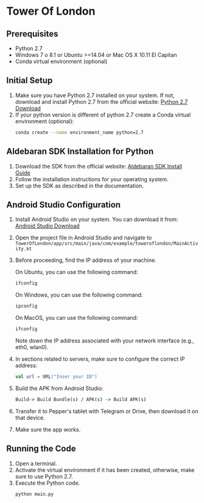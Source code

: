 # Tower Of London

## Prerequisites
- Python 2.7
- Windows 7 o 8.1 or Ubuntu >=14.04 or Mac OS X 10.11 El Capitan
- Conda virtual environment (optional)

## Initial Setup
1. Make sure you have Python 2.7 installed on your system. If not, download and install Python 2.7 from the official website: [Python 2.7 Download](https://www.python.org/downloads/release/python-279/)
2. If your python version is different of python 2.7 create a Conda virtual environment (optional):
    ```bash
    conda create --name environment_name python=2.7
    ```

## Aldebaran SDK Installation for Python

1. Download the SDK from the official website: [Aldebaran SDK Install Guide](http://doc.aldebaran.com/2-5/dev/python/install_guide.html)
2. Follow the installation instructions for your operating system.
3. Set up the SDK as described in the documentation.

## Android Studio Configuration

1. Install Android Studio on your system. You can download it from: [Android Studio Download](https://developer.android.com/studio?hl=it)
2. Open the project file in Android Studio and navigate to `TowerOfLondon/app/src/main/java/com/example/toweroflondon/MainActivity.kt`
3. Before proceeding, find the IP address of your machine. 

    On Ubuntu, you can use the following command:
    ```bash
    ifconfig
    ```

    On Windows, you can use the following command:
    ```cmd
    ipconfig
    ```

    On MacOS, you can use the following command:
    ```bash
    ifconfig
    ```
    Note down the IP address associated with your network interface (e.g., eth0, wlan0).


4. In sections related to servers, make sure to configure the correct IP address:
    ```kotlin
    val url = URL("Inser your ID")
    ```

5. Build the APK from Android Studio: 
    ```cmd
    Build-> Build Bundle(s) / APK(s) -> Build APK(s)   
    ```

6. Transfer it to Pepper's tablet with Telegram or Drive, then download it on that device.

7. Make sure the app works.

## Running the Code
1. Open a terminal.
2. Activate the virtual environment if it has been created, otherwise, make sure to use Python 2.7.
3. Execute the Python code.
    ```bash
    python main.py
    ```
